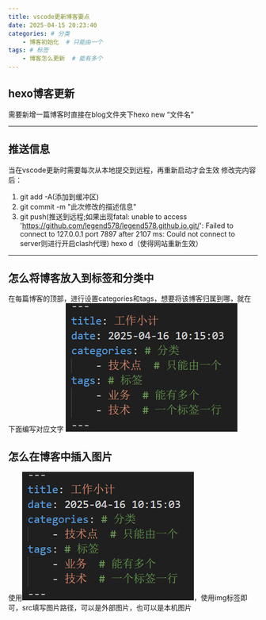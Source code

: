 ```yaml
---
title: vscode更新博客要点
date: 2025-04-15 20:23:40
categories: # 分类
	- 博客初始化  # 只能由一个
tags: # 标签
	- 博客怎么更新  # 能有多个
---
```


## hexo博客更新
需要新增一篇博客时直接在blog文件夹下hexo new “文件名”

---

## 推送信息
当在vscode更新时需要每次从本地提交到远程，再重新启动才会生效
修改完内容后：
1. git add -A(添加到缓冲区)
2. git commit -m "此次修改的描述信息"
3. git push(推送到远程;如果出现fatal: unable to access 'https://github.com/legend578/legend578.github.io.git/': Failed to connect to 127.0.0.1 port 7897 after 2107 ms: Could not connect to server则进行开启clash代理)
hexo d（使得网站重新生效）
---

## 怎么将博客放入到标签和分类中
在每篇博客的顶部，进行设置categories和tags，想要将该博客归属到哪，就在下面编写对应文字
<img src="/img/vscode1.png" width="auto" height="auto">

## 怎么在博客中插入图片
使用<img src="/img/vscode1.png" width="auto" height="auto">，使用img标签即可，src填写图片路径，可以是外部图片，也可以是本机图片